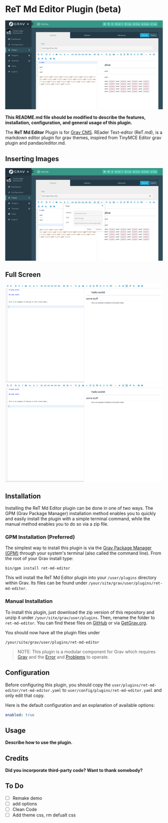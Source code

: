 <link rel="stylesheet" type="text/css" href="docs/styles.css"/>


# ReT Md Editor Plugin (beta)

<img src="docs/img2.png" class="border"/>

**This README.md file should be modified to describe the features, installation, configuration, and general usage of this plugin.**

The **ReT Md Editor** Plugin is for [Grav CMS](http://github.com/getgrav/grav). REader Text-editor (ReT.md), is a markdown editor plugin for grav themes, inspired from TinyMCE Editor grav plugin and pandao/editor.md.

##  Inserting Images
<img src="docs/img3.png" class="border"/>

##  Full Screen
![Full Screen Example](docs/img4.png?id=border1)
<img src="docs/img4.png" class="border"/>


##  Installation

Installing the ReT Md Editor plugin can be done in one of two ways. The GPM (Grav Package Manager) installation method enables you to quickly and easily install the plugin with a simple terminal command, while the manual method enables you to do so via a zip file.

### GPM Installation (Preferred)

The simplest way to install this plugin is via the [Grav Package Manager (GPM)](http://learn.getgrav.org/advanced/grav-gpm) through your system's terminal (also called the command line).  From the root of your Grav install type:

    bin/gpm install ret-md-editor

This will install the ReT Md Editor plugin into your `/user/plugins` directory within Grav. Its files can be found under `/your/site/grav/user/plugins/ret-md-editor`.

### Manual Installation

To install this plugin, just download the zip version of this repository and unzip it under `/your/site/grav/user/plugins`. Then, rename the folder to `ret-md-editor`. You can find these files on [GitHub](https://github.com/githubid/grav-plugin-ret-md-editor) or via [GetGrav.org](http://getgrav.org/downloads/plugins#extras).

You should now have all the plugin files under

    /your/site/grav/user/plugins/ret-md-editor

> NOTE: This plugin is a modular component for Grav which requires [Grav](http://github.com/getgrav/grav) and the [Error](https://github.com/getgrav/grav-plugin-error) and [Problems](https://github.com/getgrav/grav-plugin-problems) to operate.

## Configuration

Before configuring this plugin, you should copy the `user/plugins/ret-md-editor/ret-md-editor.yaml` to `user/config/plugins/ret-md-editor.yaml` and only edit that copy.

Here is the default configuration and an explanation of available options:

```yaml
enabled: true
```

## Usage

**Describe how to use the plugin.**

## Credits

**Did you incorporate third-party code? Want to thank somebody?**

## To Do

- [ ] Remake demo
- [ ] add options
- [ ] Clean Code
- [ ] Add theme css, rm defualt css
